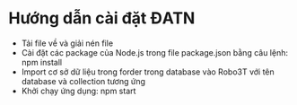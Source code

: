 # Hướng dẫn cài đặt ĐATN
+ Tải file về và giải nén file
+ Cài đặt các package của Node.js trong file package.json bằng câu lệnh: npm install
+ Import cơ sở dữ liệu trong forder trong database vào Robo3T với tên database và collection tương ứng
+ Khởi chạy ứng dụng: npm start
